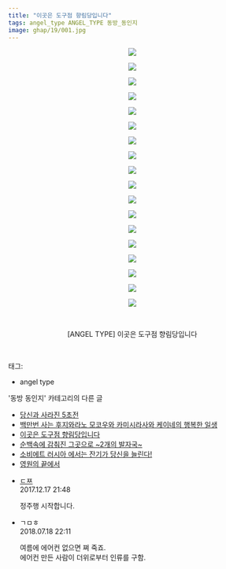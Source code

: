 ```yaml
---
title: "이곳은 도구점 향림당입니다"
tags: angel_type ANGEL_TYPE 동방_동인지
image: ghap/19/001.jpg
---
```

<div class="article">
<p style="text-align: center; clear: none; float: none;"><img src="{{ site.nasurl }}/ghap/19/001.jpg"/></p>
<p style="text-align: center; clear: none; float: none;"><img src="{{ site.nasurl }}/ghap/19/002.jpg"/></p>
<p style="text-align: center; clear: none; float: none;"><img src="{{ site.nasurl }}/ghap/19/003.jpg"/></p>
<p style="text-align: center; clear: none; float: none;"><img src="{{ site.nasurl }}/ghap/19/004.jpg"/></p>
<p style="text-align: center; clear: none; float: none;"><img src="{{ site.nasurl }}/ghap/19/005.jpg"/></p>
<p style="text-align: center; clear: none; float: none;"><img src="{{ site.nasurl }}/ghap/19/006.jpg"/></p>
<p style="text-align: center; clear: none; float: none;"><img src="{{ site.nasurl }}/ghap/19/007.jpg"/></p>
<p style="text-align: center; clear: none; float: none;"><img src="{{ site.nasurl }}/ghap/19/008.jpg"/></p>
<p style="text-align: center; clear: none; float: none;"><img src="{{ site.nasurl }}/ghap/19/009.jpg"/></p>
<p style="text-align: center; clear: none; float: none;"><img src="{{ site.nasurl }}/ghap/19/010.jpg"/></p>
<p style="text-align: center; clear: none; float: none;"><img src="{{ site.nasurl }}/ghap/19/011.jpg"/></p>
<p style="text-align: center; clear: none; float: none;"><img src="{{ site.nasurl }}/ghap/19/012.jpg"/></p>
<p style="text-align: center; clear: none; float: none;"><img src="{{ site.nasurl }}/ghap/19/013.jpg"/></p>
<p style="text-align: center; clear: none; float: none;"><img src="{{ site.nasurl }}/ghap/19/014.jpg"/></p>
<p style="text-align: center; clear: none; float: none;"><img src="{{ site.nasurl }}/ghap/19/015.jpg"/></p>
<p style="text-align: center; clear: none; float: none;"><img src="{{ site.nasurl }}/ghap/19/016.jpg"/></p>
<p style="text-align: center; clear: none; float: none;"><img src="{{ site.nasurl }}/ghap/19/017.jpg"/></p>
<p style="text-align: center; clear: none; float: none;"><img src="{{ site.nasurl }}/ghap/19/018.jpg"/></p>
<p style="text-align: center; clear: none; float: none;"><br/></p>
<p style="text-align: center; clear: none; float: none;">[ANGEL TYPE] 이곳은 도구점 향림당입니다</p>
<p><br/></p>
</div><div class="tagTrail">
<p>태그: </p>
<ul>
<li>angel type</li>
</ul>
</div><div class="another">
<p>'동방 동인지' 카테고리의 다른 글</p>
<ul>
<li><a href="/2016-06-16-ghap_21">당신과 사라진 5초전</a></li>
<li><a href="/2016-06-16-ghap_20">백만번 사는 후지와라노 모코우와 카미시라사와 케이네의 행복한 일생</a></li>
<li><a href="/2016-06-16-ghap_19">이곳은 도구점 향림당입니다</a></li>
<li><a href="/2016-06-16-ghap_18">순백속에 감춰진 그곳으로 ~2개의 발자국~</a></li>
<li><a href="/2016-06-16-ghap_17">소비에트 러시아 에서는 잔기가 당신을 늘린다!</a></li>
<li><a href="/2016-06-16-ghap_16">영원의 끝에서</a></li>
</ul>
</div><div class="cb_module cb_fluid">
<div class="cb_wrt cb_profile">
<div class="comment">
<ul>
<li class="cb_thumb_off" id="comment15154139">
<div class="cb_comment_area">
<div class="cb_info_area">
<div class="cb_section">
<span class="cb_nick_name"> <a href="http://gallog.dcinside.com/callsignurz" onclick="return openLinkInNewWindow(this)">ㄷㅉ</a></span>
</div>
<div class="cb_section">
<span class="cb_date">2017.12.17 21:48 </span>
</div>
</div>
<div class="cb_dsc_comment">
<p class="cb_dsc">
											정주행 시작합니다.
										</p>
</div>
</div></li>
<li class="cb_thumb_off" id="comment15289503">
<div class="cb_comment_area">
<div class="cb_info_area">
<div class="cb_section">
<span class="cb_nick_name">ㄱㅁㅎ</span>
</div>
<div class="cb_section">
<span class="cb_date">2018.07.18 22:11 </span>
</div>
</div>
<div class="cb_dsc_comment">
<p class="cb_dsc">
											여름에 에어컨 없으면 쪄 죽죠.<br/>
에어컨 만든 사람이 더위로부터 인류를 구함.
										</p>
</div>
</div></li>
</ul>
</div>
</div><!-- commentList close -->
</div>
<br/>
<p id="refer"></p>
<br/>
